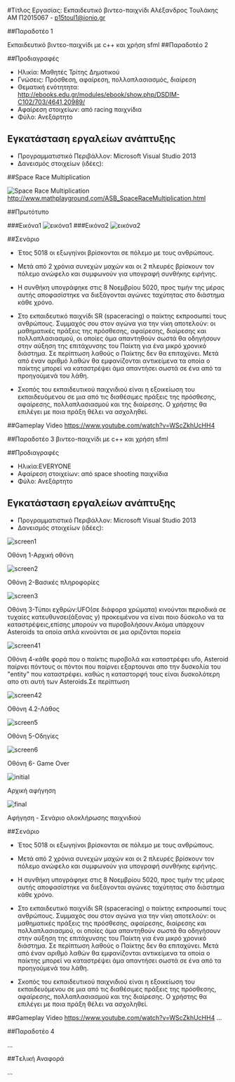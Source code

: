 
#Τίτλος Εργασίας: Εκπαιδευτικό βιντεο-παιχνίδι
Αλέξανδρος Τουλάκης ΑΜ Π2015067 - p15toul1@ionio.gr

##Παραδοτέο 1

Εκπαιδευτικό βιντεο-παιχνίδι με c++ και χρήση sfml 
##Παραδοτέο 2

##Προδιαγραφές

* Ηλικία: Μαθητές Τρίτης Δημοτικού
* Γνώσεις: Πρόσθεση, αφαίρεση, πολλαπλασιασμός, διαίρεση
* Θεματική ενότητητα: http://ebooks.edu.gr/modules/ebook/show.php/DSDIM-C102/703/4641,20989/
* Αφαίρεση στοιχείων:  από racing παιχνίδια
* Φύλο: Ανεξάρτητο


## Εγκατάσταση εργαλείων ανάπτυξης

* Προγραμματιστικό Περιβάλλον: Microsoft Visual Studio 2013
* Δανεισμός στοιχείων  (ιδέες):

##Space Race Multiplication

![Space Race Multiplication](SpaceRaceMultiplication.PNG)
http://www.mathplayground.com/ASB_SpaceRaceMultiplication.html

##Πρωτότυπο

###Εικόνα1
![εικόνα1](SpaceRaceShooting1.PNG)
###Εικόνα2
![εικόνα2](SpaceRaceShooting2.PNG)

##Σενάριο

* Έτος 5018 οι εξωγηίνοι βρίσκονται σε  πόλεμο με τους ανθρώπους.
* Μετά από 2 χρόνια συνεχών μαχών και οι  2 πλευρές βρίσκουν τον  πόλεμο ανώφελο και συμφωνούν για υπογραφή συνθήκης ειρήνης.

* H συνθήκη υπογράφηκε στις  8 Νοεμβρίου 5020, προς τιμήν της μέρας αυτής αποφασίστηκε να διεξάγονται αγώνες ταχύτητας στο διάστημα κάθε χρόνο.

* Στο εκπαιδευτικό παιχνίδι  SR (spaceracing) ο παίκτης εκπροσωπεί τους ανθρώπους. Συμμαχός σου στον αγώνα για την νίκη αποτελούν:
  οι μαθηματικές πράξεις της πρόσθεσης, αφαίρεσης, διαίρεσης και πολλαπλασιασμού, οι οποίες άμα απαντηθούν σωστά θα οδηγήσουν στην αύξηση της  επιτάχυνσης του Παίκτη για ένα μικρό χρονικό διάστημα. Σε περίπτωση λαθούς ο Παίκτης δεν θα επιταχύνει. Μετά από έναν αριθμό λαθών 
 θα εμφανίζονται αντικείμενα τα οποία ο παίκτης μπορεί να καταστρέψει άμα απαντήσει σωστά σε ένα από τα προηγούμενά του λάθη.
  
* Σκοπός του εκπαιδευτικού παιχνιδιού είναι η εξοικείωση του εκπαιδευόμενου  σε μια από τις διαθέσιμες πράξεις της πρόσθεσης, αφαίρεσης, πολλαπλασιασμού και της διαίρεσης. Ο χρήστης θα επιλέγει με ποια πράξη θέλει να ασχοληθεί.

   
##Gameplay Video
https://www.youtube.com/watch?v=WScZkhUcHH4


##Παραδοτέο 3
βιντεο-παιχνίδι με c++ και χρήση sfml 

##Προδιαγραφές

* Ηλικία:EVERYONE
* Αφαίρεση στοιχείων:  από space shooting παιχνίδια
* Φύλο: Ανεξάρτητο


## Εγκατάσταση εργαλείων ανάπτυξης

* Προγραμματιστικό Περιβάλλον: Microsoft Visual Studio 2013
* Δανεισμός στοιχείων  (ιδέες):

![screen1](Menu1.PNG)

Οθόνη 1-Αρχική οθόνη

![screen2](1Matia.PNG)

Οθόνη 2-Βασικές πληροφορίες

![screen3](3Matia.PNG)

Οθόνη 3-Τύποι εχθρών:UFO(σε διάφορα χρώματα) κινούνται περιοδικά σε τυχαίες κατευθυνσει(άξονας y) προκειμένου να είναι ποιο δύσκολο να τα καταστρέψεις,επίσης μπορούν να πυροβολήσουν.Ακόμα υπάρχουν Asteroids τα οποία απλά κινούνται σε μια οριζόνται πορεία

![screen41](Sample2.PNG)

Οθόνη 4-κάθε φορά που ο παίκτις πυροβολά και καταστρέφει ufo, Asteroid παίρνει πόντους οι πόντοι που παίρνει εξαρτουναι απο την δυσκολία 
του "entity" που καταστρέφει.
καθώς η καταστορφή τους είναι δυσκολότερη απο οτι αυτή των Asteroids.Σε περίπτωση 

![screen42](screen42.jpg)

Οθόνη 4.2-Λάθος

![screen5](screen5.jpg)

Οθόνη 5-Οδηγίες

![screen6](screen6.jpg)

Οθόνη 6- Game Over

![initial](initial.jpg)

Αρχική αφήγηση

![final](final.jpg)

Αφήγηση - Σενάριο ολοκλήρωσης παιχνιδιού

##Σενάριο

* Έτος 5018 οι εξωγηίνοι βρίσκονται σε  πόλεμο με τους ανθρώπους.
* Μετά από 2 χρόνια συνεχών μαχών και οι  2 πλευρές βρίσκουν τον  πόλεμο ανώφελο και συμφωνούν για υπογραφή συνθήκης ειρήνης.

* H συνθήκη υπογράφηκε στις  8 Νοεμβρίου 5020, προς τιμήν της μέρας αυτής αποφασίστηκε να διεξάγονται αγώνες ταχύτητας στο διάστημα κάθε χρόνο.

* Στο εκπαιδευτικό παιχνίδι  SR (spaceracing) ο παίκτης εκπροσωπεί τους ανθρώπους. Συμμαχός σου στον αγώνα για την νίκη αποτελούν:
  οι μαθηματικές πράξεις της πρόσθεσης, αφαίρεσης, διαίρεσης και πολλαπλασιασμού, οι οποίες άμα απαντηθούν σωστά θα οδηγήσουν στην αύξηση της  επιτάχυνσης του Παίκτη για ένα μικρό χρονικό διάστημα. Σε περίπτωση λαθούς ο Παίκτης δεν θα επιταχύνει. Μετά από έναν αριθμό λαθών 
 θα εμφανίζονται αντικείμενα τα οποία ο παίκτης μπορεί να καταστρέψει άμα απαντήσει σωστά σε ένα από τα προηγούμενά του λάθη.
  
* Σκοπός του εκπαιδευτικού παιχνιδιού είναι η εξοικείωση του εκπαιδευόμενου  σε μια από τις διαθέσιμες πράξεις της πρόσθεσης, αφαίρεσης, πολλαπλασιασμού και της διαίρεσης. Ο χρήστης θα επιλέγει με ποια πράξη θέλει να ασχοληθεί.

   
##Gameplay Video
https://www.youtube.com/watch?v=WScZkhUcHH4
...

##Παραδοτέο 4

...

##Tελική Αναφορά

...
